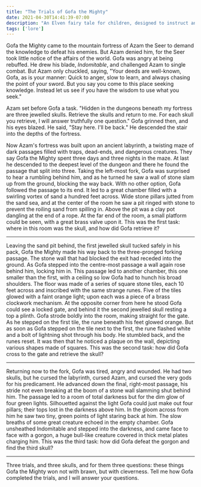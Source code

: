 ```yaml
---
title: "The Trials of Gofa the Mighty"
date: 2021-04-30T14:41:39-07:00
description: "An Elven fairy tale for children, designed to instruct and encourage discussion."
tags: ['lore']
---
```


Gofa the Mighty came to the mountain fortress of Azam the Seer to demand the knowledge to defeat his enemies. But Azam denied him, for the Seer took little notice of the affairs of the world. Gofa was angry at being rebuffed. He drew his blade, *Indomitable*, and challenged Azam to single combat. But Azam only chuckled, saying, "Your deeds are well-known, Gofa, as is your manner: Quick to anger, slow to learn, and always chasing the point of your sword. But you say you come to this place seeking knowledge. Instead let us see if you have the wisdom to use what you seek."

Azam set before Gofa a task. "Hidden in the dungeons beneath my fortress are three jewelled skulls. Retrieve the skulls and return to me. For each skull you retrieve, I will answer truthfully one question." Gofa grinned then, and his eyes blazed. He said, "Stay here. I'll be back." He descended the stair into the depths of the fortress.

Now Azam's fortress was built upon an ancient labyrinth, a twisting maze of dark passages filled with traps, dead-ends, and dangerous creatures. They say Gofa the Mighty spent three days and three nights in the maze. At last he descended to the deepest level of the dungeon and there he found the passage that split into three. Taking the left-most fork, Gofa was surprised to hear a rumbling behind him, and as he turned he saw a wall of stone slam up from the ground, blocking the way back. With no other option, Gofa followed the passage to its end. It led to a great chamber filled with a swirling vortex of sand a hundred feet across. Wide stone pillars jutted from the sand sea, and at the center of the room he saw a pit ringed with stone to prevent the roiling sand from spilling in. Above the pit was a clay pot dangling at the end of a rope. At the far end of the room, a small platform could be seen, with a great brass valve upon it. This was the first task: where in this room was the skull, and how did Gofa retrieve it?

* * *

Leaving the sand pit behind, the first jewelled skull tucked safely in his pack, Gofa the Mighty made his way back to the three-pronged forking passage. The stone wall that had blocked the exit had receded into the ground. As Gofa stepped into the centre-most passage a wall again rose behind him, locking him in. This passage led to another chamber, this one smaller than the first, with a ceiling so low Gofa had to hunch his broad shoulders. The floor was made of a series of square stone tiles, each 10 feet across and inscribed with the same strange runes. Five of the tiles glowed with a faint orange light; upon each was a piece of a brass clockwork mechanism. At the opposite corner from here he stood Gofa could see a locked gate, and behind it the second jewelled skull resting a top a plinth. Gofa strode boldly into the room, making straight for the gate. As he stepped on the first tile, the rune beneath his feet glowed orange. But as soon as Gofa stepped on the tile next to the first, the rune flashed white and a bolt of lightning shot through his body. He stumbled back, and the runes reset. It was then that he noticed a plaque on the wall, depicting various shapes made of squares. This was the second task: how did Gofa cross to the gate and retrieve the skull?

* * *

Returning now to the fork, Gofa was tired, angry and wounded. He had two skulls, but he cursed the labyrinth, cursed Azam, and cursed the very gods for his predicament. He advanced down the final, right-most passage, his stride not even breaking at the boom of a stone wall slamming shut behind him. The passage led to a room of total darkness but for the dim glow of four green lights. Silhouetted against the light Gofa could just make out four pillars; their tops lost in the darkness above him. In the gloom across from him he saw two tiny, green points of light staring back at him. The slow breaths of some great creature echoed in the empty chamber. Gofa unsheathed Indomitable and stepped into the darkness, and came face to face with a gorgon, a huge bull-like creature covered in thick metal plates charging him. This was the third task: how did Gofa defeat the gorgon and find the third skull?

* * *

Three trials, and three skulls, and for them three questions: these things Gofa the Mighty won not with brawn, but with cleverness. Tell me how Gofa completed the trials, and I will answer your questions.
